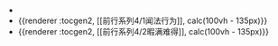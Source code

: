 -
- {{renderer :tocgen2, [[前行系列4/1闻法行为]], calc(100vh - 135px)}}
- {{renderer :tocgen2, [[前行系列4/2暇满难得]], calc(100vh - 135px)}}